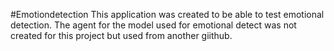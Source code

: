 #Emotiondetection
This application was created to be able to test emotional detection. The agent for the model used for emotional detect was not created for this project but used from another giithub.
